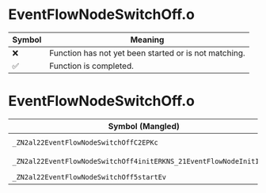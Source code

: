 # EventFlowNodeSwitchOff.o
| Symbol | Meaning 
| ------------- | ------------- 
| :x: | Function has not yet been started or is not matching. 
| :white_check_mark: | Function is completed. 


# EventFlowNodeSwitchOff.o
| Symbol (Mangled) | Symbol (Demangled) | Decompiled? |
| ------------- |  ------------- | ------------- |
| `_ZN2al22EventFlowNodeSwitchOffC2EPKc` | `al::EventFlowNodeSwitchOff::EventFlowNodeSwitchOff(char const*)` | :white_check_mark: |
| `_ZN2al22EventFlowNodeSwitchOff4initERKNS_21EventFlowNodeInitInfoE` | `al::EventFlowNodeSwitchOff::init(al::EventFlowNodeInitInfo const&)` | :white_check_mark: |
| `_ZN2al22EventFlowNodeSwitchOff5startEv` | `al::EventFlowNodeSwitchOff::start(void)` | :white_check_mark: |

